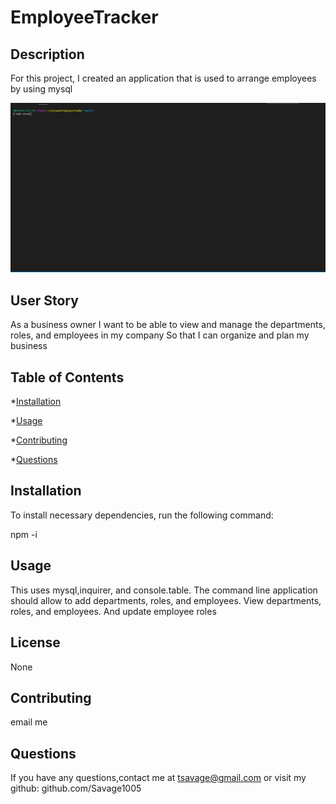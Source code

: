 # EmployeeTracker

## Description
 For this project, I created an application that is used to arrange employees by using mysql

![](./assets/demo.gif)

## User Story
As a business owner
I want to be able to view and manage the departments, roles, and employees in my company
So that I can organize and plan my business

## Table of Contents

*[Installation](#installation)

*[Usage](#usage)

*[Contributing](#contributing)

*[Questions](#questions)

## Installation

To install necessary dependencies, run the following command:

npm -i


## Usage

This uses mysql,inquirer, and console.table.  The command line application should allow to add departments, roles, and employees.  View departments, roles, and employees. And update employee roles

## License

None

## Contributing

email me



## Questions

If you have any questions,contact me at tsavage@gmail.com or visit my github: github.com/Savage1005

